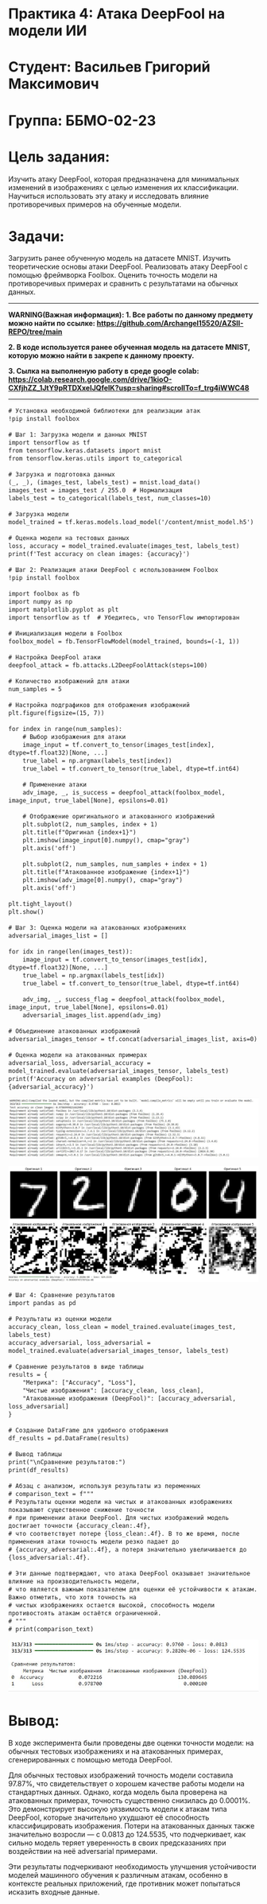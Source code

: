 # Практика 4: Атака DeepFool на модели ИИ

# Студент: Васильев Григорий Максимович

# Группа: ББМО-02-23

# Цель задания:

Изучить атаку DeepFool, которая предназначена для минимальных изменений в изображениях с целью изменения их классификации. Научиться использовать эту атаку и исследовать влияние противоречивых примеров на обученные модели. 

# Задачи:

Загрузить ранее обученную модель на датасете MNIST.
Изучить теоретические основы атаки DeepFool.
Реализовать атаку DeepFool с помощью фреймворка Foolbox.
Оценить точность модели на противоречивых примерах и сравнить с результатами на обычных данных.

  ---

**WARNING(Важная информация): 1. Все работы по данному предмету можно найти по ссылке: https://github.com/Archangel15520/AZSII-REPO/tree/main**

**2. В коде используется ранее обученная модель на датасете MNIST, которую можно найти в закрепе к данному проекту.**

**3. Сылка на выполненую работу в среде google colab: https://colab.research.google.com/drive/1kioO-CXfjhZZ_1JtY9pRTDXxeIJQfelK?usp=sharing#scrollTo=f_trg4iWWC48** 

  ---

```
# Установка необходимой библиотеки для реализации атак
!pip install foolbox

# Шаг 1: Загрузка модели и данных MNIST
import tensorflow as tf
from tensorflow.keras.datasets import mnist
from tensorflow.keras.utils import to_categorical

# Загрузка и подготовка данных
(_, _), (images_test, labels_test) = mnist.load_data()
images_test = images_test / 255.0  # Нормализация
labels_test = to_categorical(labels_test, num_classes=10)

# Загрузка модели
model_trained = tf.keras.models.load_model('/content/mnist_model.h5')

# Оценка модели на тестовых данных
loss, accuracy = model_trained.evaluate(images_test, labels_test)
print(f'Test accuracy on clean images: {accuracy}')

# Шаг 2: Реализация атаки DeepFool с использованием Foolbox
!pip install foolbox

import foolbox as fb
import numpy as np
import matplotlib.pyplot as plt
import tensorflow as tf  # Убедитесь, что TensorFlow импортирован

# Инициализация модели в Foolbox
foolbox_model = fb.TensorFlowModel(model_trained, bounds=(-1, 1))

# Настройка DeepFool атаки
deepfool_attack = fb.attacks.L2DeepFoolAttack(steps=100)

# Количество изображений для атаки
num_samples = 5

# Настройка подграфиков для отображения изображений
plt.figure(figsize=(15, 7))

for index in range(num_samples):
    # Выбор изображения для атаки
    image_input = tf.convert_to_tensor(images_test[index], dtype=tf.float32)[None, ...]
    true_label = np.argmax(labels_test[index])
    true_label = tf.convert_to_tensor(true_label, dtype=tf.int64)

    # Применение атаки
    adv_image, _, is_success = deepfool_attack(foolbox_model, image_input, true_label[None], epsilons=0.01)

    # Отображение оригинального и атакованного изображений
    plt.subplot(2, num_samples, index + 1)
    plt.title(f"Оригинал {index+1}")
    plt.imshow(image_input[0].numpy(), cmap="gray")
    plt.axis('off')

    plt.subplot(2, num_samples, num_samples + index + 1)
    plt.title(f"Атакованное изображение {index+1}")
    plt.imshow(adv_image[0].numpy(), cmap="gray")
    plt.axis('off')

plt.tight_layout()
plt.show()

# Шаг 3: Оценка модели на атакованных изображениях
adversarial_images_list = []

for idx in range(len(images_test)):
    image_input = tf.convert_to_tensor(images_test[idx], dtype=tf.float32)[None, ...]
    true_label = np.argmax(labels_test[idx])
    true_label = tf.convert_to_tensor(true_label, dtype=tf.int64)

    adv_img, _, success_flag = deepfool_attack(foolbox_model, image_input, true_label[None], epsilons=0.01)
    adversarial_images_list.append(adv_img)

# Объединение атакованных изображений
adversarial_images_tensor = tf.concat(adversarial_images_list, axis=0)

# Оценка модели на атакованных примерах
adversarial_loss, adversarial_accuracy = model_trained.evaluate(adversarial_images_tensor, labels_test)
print(f'Accuracy on adversarial examples (DeepFool): {adversarial_accuracy}')

```

![image](https://github.com/Archangel15520/azsii4/blob/main/screenshot/1.JPG)

![image](https://github.com/Archangel15520/azsii4/blob/main/screenshot/2.JPG)

```
# Шаг 4: Сравнение результатов
import pandas as pd

# Результаты из оценки модели
accuracy_clean, loss_clean = model_trained.evaluate(images_test, labels_test)
accuracy_adversarial, loss_adversarial = model_trained.evaluate(adversarial_images_tensor, labels_test)

# Сравнение результатов в виде таблицы
results = {
    "Метрика": ["Accuracy", "Loss"],
    "Чистые изображения": [accuracy_clean, loss_clean],
    "Атакованные изображения (DeepFool)": [accuracy_adversarial, loss_adversarial]
}

# Создание DataFrame для удобного отображения
df_results = pd.DataFrame(results)

# Вывод таблицы
print("\nСравнение результатов:")
print(df_results)

# Абзац с анализом, используя результаты из переменных
# comparison_text = f"""
# Результаты оценки модели на чистых и атакованных изображениях показывают существенное снижение точности
# при применении атаки DeepFool. Для чистых изображений модель достигает точности {accuracy_clean:.4f},
# что соответствует потере {loss_clean:.4f}. В то же время, после применения атаки точность модели резко падает до
# {accuracy_adversarial:.4f}, а потеря значительно увеличивается до {loss_adversarial:.4f}.

# Эти данные подтверждают, что атака DeepFool оказывает значительное влияние на производительность модели,
# что является важным показателем для оценки её устойчивости к атакам. Важно отметить, что хотя точность на
# чистых изображениях остается высокой, способность модели противостоять атакам остаётся ограниченной.
# """
# print(comparison_text)

```
![image](https://github.com/Archangel15520/azsii4/blob/main/screenshot/3.JPG)

# Вывод:

В ходе эксперимента были проведены две оценки точности модели: на обычных тестовых изображениях и на атакованных примерах, сгенерированных с помощью метода DeepFool.

Для обычных тестовых изображений точность модели составила 97.87%, что свидетельствует о хорошем качестве работы модели на стандартных данных. Однако, когда модель была проверена на атакованных примерах, точность существенно снизилась до 0.0001%. Это демонстрирует высокую уязвимость модели к атакам типа DeepFool, которые значительно ухудшают её способность классифицировать изображения. Потери на атакованных данных также значительно возросли — с 0.0813 до 124.5535, что подчеркивает, как сильно модель теряет уверенность в своих предсказаниях при воздействии на неё adversarial примерами.

Эти результаты подчеркивают необходимость улучшения устойчивости моделей машинного обучения к различным атакам, особенно в контексте реальных приложений, где противник может попытаться исказить входные данные.
